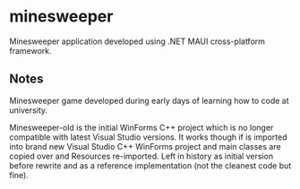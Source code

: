 # minesweeper
Minesweeper application developed using .NET MAUI cross-platform framework.

## Notes
Minesweeper game developed during early days of learning how to code at university.

Minesweeper-old is the initial WinForms C++ project which is no longer compatible with latest Visual Studio versions.
It works though if is imported into brand new Visual Studio C++ WinForms project and main classes are copied over and Resources re-imported.
Left in history as initial version before rewrite and as a reference implementation (not the cleanest code but fine).

